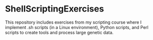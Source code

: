 # ShellScriptingExercises
This repository includes exercises from my scripting course where I implement .sh scripts (in a Linux environment), Python scripts, and Perl scripts to create tools and process large genetic data.
